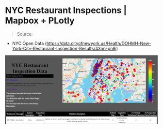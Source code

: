 # NYC Restaurant Inspections | Mapbox + PLotly 

> Source:
- NYC Open Data (https://data.cityofnewyork.us/Health/DOHMH-New-York-City-Restaurant-Inspection-Results/43nn-pn8j)

[![Screenshot](https://raw.githubusercontent.com/lt47/nyc-restaurant-inspections/master/nyc-rest.PNG)]()
